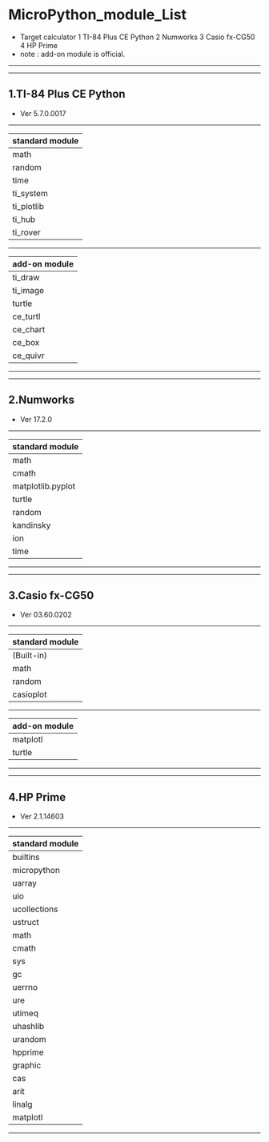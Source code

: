 # MicroPython_module_List
* Target calculator
1 TI-84 Plus CE Python
2 Numworks
3 Casio fx-CG50
4 HP Prime
* note : add-on module is official.
---
---
## 1.TI-84 Plus CE Python
* Ver 5.7.0.0017
--- 
| standard module |
| --- |
| math |
| random |
| time |
| ti_system |
| ti_plotlib |
| ti_hub |
| ti_rover |
---
| add-on module |
| --- |
| ti_draw |
| ti_image |
| turtle |
| ce_turtl |
| ce_chart |
| ce_box |
| ce_quivr |
---
---
## 2.Numworks
* Ver 17.2.0
---
| standard module |
| --- |
| math |
| cmath |
| matplotlib.pyplot |
| turtle |
| random |
| kandinsky |
| ion |
| time |
---
---
## 3.Casio fx-CG50
* Ver 03.60.0202
---
| standard module |
| --- |
| (Built-in) |
| math |
| random |
| casioplot |
---
| add-on module |
| --- |
| matplotl |
| turtle |
---
---
## 4.HP Prime
* Ver 2.1.14603
---
| standard module |
| --- |
| builtins |
| micropython |
| uarray |
| uio |
| ucollections |
| ustruct |
| math |
| cmath |
| sys |
| gc |
| uerrno |
| ure |
| utimeq |
| uhashlib |
| urandom |
| hpprime |
| graphic |
| cas |
| arit |
| linalg |
| matplotl |
---
